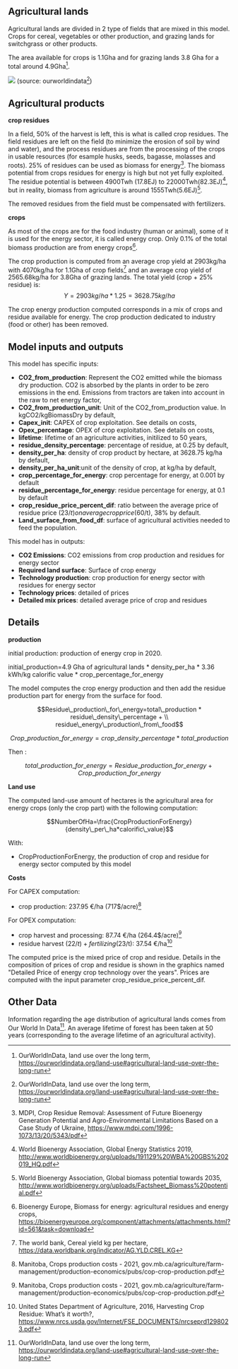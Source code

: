 
## Agricultural lands

Agricultural lands are divided in 2 type of fields that are mixed in this model.
Crops for cereal, vegetables or other production, and grazing lands for switchgrass or other products.

The area available for crops is 1.1Gha and for grazing lands 3.8 Gha for a total around 4.9Gha[^1].

![](total_crop_lands.png)
(source: ourworldindata[^1])

## Agricultural products

**crop residues**

In a field, 50% of the harvest is left, this is what is called crop residues. The field residues are left on the field (to minimize the erosion of soil by wind and water), and the process residues are from the processing of the crops in usable resources (for esample  husks, seeds, bagasse, molasses and roots). 25% of residues can be used as biomass for energy[^2].
The biomass potential from crops residues for energy is high but not yet fully exploited. The residue potential is between 4900Twh (17.8EJ) to 22000Twh(82.3EJ)[^3], but in reality, biomass from agriculture is around 1555Twh(5.6EJ)[^4].

The removed residues from the field must be compensated with fertilizers.

**crops**

As most of the crops are for the food industry (human or animal), some of it is used for the energy sector, it is called energy crop. Only 0.1% of the total biomass production are from energy crops[^5].

The crop production is computed from an average crop yield at 2903kg/ha with 4070kg/ha for 1.1Gha of crop fields[^6] and an average crop yield of 2565.68kg/ha for 3.8Gha of grazing lands.
The total yield (crop + 25% residue) is:
$$Y = 2903kg/ha * 1.25 = 3628.75kg/ha$$

The crop energy production computed corresponds in a mix of crops and residue available for energy. The crop production dedicated to industry (food or other) has been removed.

## Model inputs and outputs

This model has specific inputs:

 - **CO2_from_production**: Represent the CO2 emitted while the biomass dry production. CO2 is absorbed by the plants in order to be zero emissions in the end. Emissions from tractors are taken into account in the raw to net energy factor,
 - **CO2_from_production_unit**: Unit of the CO2_from_production value. In kgCO2/kgBiomassDry by default,
 - **Capex_init**: CAPEX of crop exploitation. See details on costs,
 - **Opex_percentage**: OPEX of crop exploitation. See details on costs,
 - **lifetime**: lifetime of an agriculture activities, initilized to 50 years,
 - **residue_density_percentage**: percentage of residue, at 0.25 by default,
 - **density_per_ha**: density of crop product by hectare, at 3628.75 kg/ha by default,
 - **density_per_ha_unit**:unit of the density of crop, at kg/ha by default,
 - **crop_percentage_for_energy**: crop percentage for energy, at 0.001 by default
 - **residue_percentage_for_energy**: residue percentage for energy, at 0.1 by default
 - **crop_residue_price_percent_dif**: ratio between the average price of residue price (23$/t) on average crop price (60$/t), 38% by default.
 - **Land_surface_from_food_df**: surface of agricultural activities needed to feed the population.

This model has in outputs:

 - **CO2 Emissions**: CO2 emissions from crop production and residues for energy sector
 - **Required land surface**: Surface of crop energy
 - **Technology production**: crop production for energy sector with residues for energy sector
 - **Technology prices**: detailed of prices
 - **Detailed mix prices**: detailed average price of crop and residues

## Details

**production**

initial production: production of energy crop in 2020.

initial_production=4.9 Gha of agricultural lands * density_per_ha * 3.36 kWh/kg calorific value * crop_percentage_for_energy

The model computes the crop energy production and then add the residue production part for energy from the surface for food.

$$Residue\_production\_for\_energy=total\_production * residue\_density\_percentage +  \\ residue\_energy\_production\_from\_food$$

$$Crop\_production\_for\_energy=crop\_density\_percentage*total\_production$$

Then :

$$total\_production\_for\_energy=Residue\_production\_for\_energy+Crop\_production\_for\_energy$$

**Land use**

The computed land-use amount of hectares is the agricultural area for energy crops (only the crop part) with the following computation:

$$NumberOfHa=\frac{CropProductionForEnergy}{density\_per\_ha*calorific\_value}$$

With:
- CropProductionForEnergy, the production of crop and residue for energy sector computed by this model

**Costs**

For CAPEX computation:
 - crop production: 237.95 €/ha (717$/acre)[^7]

For OPEX computation:
  - crop harvest and processing: 87.74 €/ha (264.4$/acre)[^7]
  - residue harvest (22$/t) + fertilizing (23$/t): 37.54 €/ha[^8]

The computed price is the mixed price of crop and residue. Details in the composition of prices of crop and residue is shown in the graphics named "Detailed Price of energy crop technology over the years". Prices are computed with the input parameter crop_residue_price_percent_dif.

## Other Data

Information regarding the age distribution of agricultural lands comes from Our World In Data[^1]. An average lifetime of forest has been taken at 50 years (corresponding to the average lifetime of an agricultural activity).

[^1]: OurWorldInData, land use over the long term, https://ourworldindata.org/land-use#agricultural-land-use-over-the-long-run
[^2]: MDPI, Crop Residue Removal: Assessment of Future Bioenergy Generation Potential and Agro-Environmental Limitations Based on a Case Study of Ukraine, https://www.mdpi.com/1996-1073/13/20/5343/pdf
[^3]: World Bioenergy Association, Global Energy Statistics 2019, http://www.worldbioenergy.org/uploads/191129%20WBA%20GBS%202019_HQ.pdf
[^4]:  World Bioenergy Association, Global biomass potential towards 2035, http://www.worldbioenergy.org/uploads/Factsheet_Biomass%20potential.pdf
[^5]: Bioenergy Europe, Biomass for energy: agricultural residues and energy crops, https://bioenergyeurope.org/component/attachments/attachments.html?id=561&task=download
[^6]: The world bank, Cereal yield kg per hectare, https://data.worldbank.org/indicator/AG.YLD.CREL.KG
[^7]: Manitoba, Crops production costs - 2021, gov.mb.ca/agriculture/farm-management/production-economics/pubs/cop-crop-production.pdf
[^8]: United States Department of Agriculture, 2016, Harvesting Crop Residue: What’s it worth?, https://www.nrcs.usda.gov/Internet/FSE_DOCUMENTS/nrcseprd1298023.pdf
